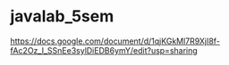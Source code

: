 # javalab_5sem

https://docs.google.com/document/d/1qjKGkMl7R9XjI8f-fAc2Oz_I_SSnEe3sylDiEDB6ymY/edit?usp=sharing

